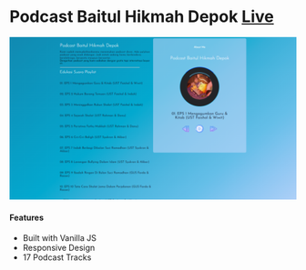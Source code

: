 # Podcast Baitul Hikmah Depok [Live](https://suaraedukasipodcast.netlify.app/)

![theme](podcast.png)

#### Features

- Built with Vanilla JS
- Responsive Design
- 17 Podcast Tracks
